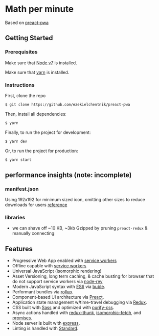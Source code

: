 # Math per minute

Based on [preact-pwa](https://preact-pwa-yfxiijbzit.now.sh/)

## Getting Started
### Prerequisites

Make sure that [Node v7](https://nodejs.org/en/download/releases/) is installed.

Make sure that [yarn](https://github.com/yarnpkg/yarn) is installed.

### Instructions

First, clone the repo

```bash
$ git clone https://github.com/ezekielchentnik/preact-pwa
```

Then, install all dependencies:

```bash
$ yarn
```

Finally, to run the project for development:

```bash
$ yarn dev
```

Or, to run the project for production:

```bash
$ yarn start
```

## performance insights (note: incomplete)

### manifest.json

Using 192x192 for minimum sized icon, omitting other sizes to reduce downloads for users
[reference](https://developers.google.com/web/updates/2015/10/splashscreen)

### libraries

- we can shave off ~10 KB, ~3kb Gzipped by pruning `preact-redux` & manually connecting

## Features

- Progressive Web App enabled with [service workers](https://developers.google.com/web/fundamentals/getting-started/primers/service-workers)
- Offline capable with [service workers](https://developers.google.com/web/fundamentals/getting-started/primers/service-workers)
- Universal JavaScript (isomorphic rendering)
- Asset Versioning, long term caching, & cache busting for browser that do not support service workers via [node-rev](https://www.npmjs.com/package/node-rev)
- Modern JavaScript syntax with [ES6](https://github.com/lukehoban/es6features) via [buble](https://buble.surge.sh/guide/).
- Performant bundles via [rollup](http://rollupjs.org/).
- Component-based UI architecture via [Preact](https://preactjs.com/).
- Application state management w/time-travel debugging via [Redux](https://github.com/gaearon/redux).
- CSS built with [Sass](http://sass-lang.com/) and optimized with [purify-css](https://github.com/purifycss/purifycss).
- Async actions handled with [redux-thunk](https://github.com/gaearon/redux-thunk), [isomorphic-fetch](https://github.com/matthew-andrews/isomorphic-fetch), and [promises](https://developer.mozilla.org/en-US/docs/Web/JavaScript/Reference/Global_Objects/Promise).
- Node server is built with [express](http://expressjs.com/).
- Linting is handled with [Standard](http://standardjs.com/).
